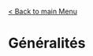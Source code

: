 [< Back to main Menu](https://github.com/gsoulie/react-resources/blob/master/react-presentation.md)    

# Généralités
